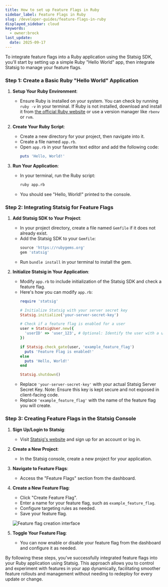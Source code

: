 ```yaml
---
title: How to set up Feature Flags in Ruby
sidebar_label: Feature Flags in Ruby
slug: /developer-guides/feature-flags-in-ruby
displayed_sidebar: cloud
keywords:
  - owner:brock
last_update:
  date: 2025-09-17
---
```


To integrate feature flags into a Ruby application using the Statsig SDK, you'll start by setting up a simple Ruby "Hello World" app, then integrate Statsig to manage your feature flags. 

### Step 1: Create a Basic Ruby "Hello World" Application

1. **Setup Your Ruby Environment**:
   - Ensure Ruby is installed on your system. You can check by running `ruby -v` in your terminal. If Ruby is not installed, download and install it from [the official Ruby website](https://www.ruby-lang.org/en/downloads/) or use a version manager like `rbenv` or `rvm`.

2. **Create Your Ruby Script**:
   - Create a new directory for your project, then navigate into it.
   - Create a file named `app.rb`.
   - Open `app.rb` in your favorite text editor and add the following code:
     ```ruby
     puts 'Hello, World!'
     ```

3. **Run Your Application**:
   - In your terminal, run the Ruby script:
     ```sh
     ruby app.rb
     ```
   - You should see "Hello, World!" printed to the console.

### Step 2: Integrating Statsig for Feature Flags

1. **Add Statsig SDK to Your Project**:
   - In your project directory, create a file named `Gemfile` if it does not already exist.
   - Add the Statsig SDK to your `Gemfile`:
     ```ruby
     source 'https://rubygems.org'
     gem 'statsig'
     ```
   - Run `bundle install` in your terminal to install the gem.

2. **Initialize Statsig in Your Application**:
   - Modify `app.rb` to include initialization of the Statsig SDK and check a feature flag.
   - Here's how you can modify `app.rb`:
     ```ruby
     require 'statsig'
     
     # Initialize Statsig with your server secret key
     Statsig.initialize('your-server-secret-key')

     # Check if a feature flag is enabled for a user
     user = StatsigUser.new({
       'userID' => 'user_123', # Optional: Identify the user with a unique ID
     })

     if Statsig.check_gate(user, 'example_feature_flag')
       puts 'Feature Flag is enabled!'
     else
       puts 'Hello, World!'
     end
     
     Statsig.shutdown()
     ```
   - Replace `'your-server-secret-key'` with your actual Statsig Server Secret Key. Note: Ensure this key is kept secure and not exposed in client-facing code.
   - Replace `'example_feature_flag'` with the name of the feature flag you will create.

### Step 3: Creating Feature Flags in the Statsig Console

1. **Sign Up/Login to Statsig**:
   - Visit [Statsig's website](https://www.statsig.com/) and sign up for an account or log in.

2. **Create a New Project**:
   - In the Statsig console, create a new project for your application.

3. **Navigate to Feature Flags**:
   - Access the "Feature Flags" section from the dashboard.

4. **Create a New Feature Flag**:
   - Click "Create Feature Flag".
   - Enter a name for your feature flag, such as `example_feature_flag`.
   - Configure targeting rules as needed.
   - Save your feature flag.

   ![Feature flag creation interface](https://github.com/statsig-io/.github/assets/74588208/08e67ba8-b148-4b53-8a7e-ab17e3db4346)

5. **Toggle Your Feature Flag**:
   - You can now enable or disable your feature flag from the dashboard and configure it as needed.

By following these steps, you've successfully integrated feature flags into your Ruby application using Statsig. This approach allows you to control and experiment with features in your app dynamically, facilitating smoother feature rollouts and management without needing to redeploy for every update or change.

   
